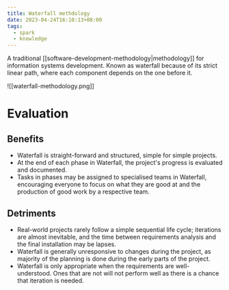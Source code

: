 ```yaml
---
title: Waterfall methdology
date: 2023-04-24T16:10:13+08:00
tags:
  - spark
  - knowledge
---
```


A traditional [[software-development-methodology|methodology]] for information systems development. Known as waterfall because of its strict linear path, where each component depends on the one before it.

![[waterfall-methodology.png]]

# Evaluation

## Benefits
- Waterfall is straight-forward and structured, simple for simple projects.
- At the end of each phase in Waterfall, the project's progress is evaluated and documented.
- Tasks in phases may be assigned to specialised teams in Waterfall, encouraging everyone to focus on what they are good at and the production of good work by a respective team.

## Detriments
- Real-world projects rarely follow a simple sequential life cycle; iterations are almost inevitable, and the time between requirements analysis and the final installation may be lapses.
- Waterfall is generally unresponsive to changes during the project, as majority of the planning is done during the early parts of the project.
- Waterfall is only appropriate when the requirements are well-understood. Ones that are not will not perform well as there is a chance that iteration is needed.